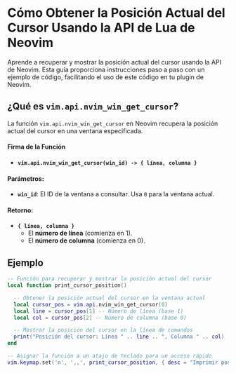 # Cómo Obtener la Posición Actual del Cursor Usando la API de Lua de Neovim

Aprende a recuperar y mostrar la posición actual del cursor usando la API de Neovim. Esta guía proporciona instrucciones paso a paso con un ejemplo de código, facilitando el uso de este código en tu plugin de Neovim.

## ¿Qué es `vim.api.nvim_win_get_cursor`?

La función `vim.api.nvim_win_get_cursor` en Neovim recupera la posición actual del cursor en una ventana especificada.

#### Firma de la Función
- **`vim.api.nvim_win_get_cursor(win_id) -> { línea, columna }`**

#### Parámetros:
- **`win_id`**: El ID de la ventana a consultar. Usa `0` para la ventana actual.

#### Retorno:
- **`{ línea, columna }`**
  - El **número de línea** (comienza en 1).
  - El **número de columna** (comienza en 0).

## Ejemplo
```lua
-- Función para recuperar y mostrar la posición actual del cursor
local function print_cursor_position()

  -- Obtener la posición actual del cursor en la ventana actual
  local cursor_pos = vim.api.nvim_win_get_cursor(0)
  local line = cursor_pos[1] -- Número de línea (base 1)
  local col = cursor_pos[2] -- Número de columna (base 0)

  -- Mostrar la posición del cursor en la línea de comandos
  print("Posición del cursor: Línea " .. line .. ", Columna " .. col)
end

-- Asignar la función a un atajo de teclado para un acceso rápido
vim.keymap.set('n', ',,', print_cursor_position, { desc = "Imprimir posición del cursor" })
